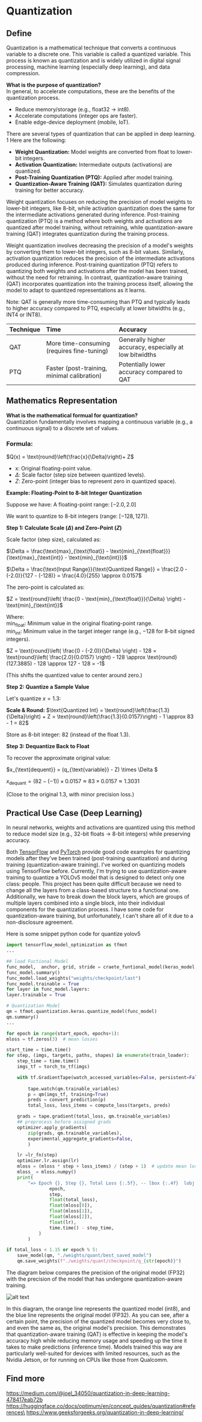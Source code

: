 # Quantization

## Define 
Quantization is a mathematical technique that converts a continuous variable to a discrete one. This variable is called a quantized variable. This process is known as quantization and is widely utilized in digital signal processing, machine learning (especially deep learning), and data compression. 

**What is the purpose of quantization?**\
In general, to accelerate computations, these are the benefits of the quantization process.
- Reduce memory/storage (e.g., float32 → int8).
- Accelerate computations (integer ops are faster).
- Enable edge-device deployment (mobile, IoT).

There are several types of quantization that can be applied in deep learning. 1  Here are the following:

- **Weight Quantization:** Model weights are converted from float to lower-bit integers.
- **Activation Quantization:** Intermediate outputs (activations) are quantized.
- **Post-Training Quantization (PTQ):** Applied after model training.
- **Quantization-Aware Training (QAT):** Simulates quantization during training for better accuracy.

Weight quantization focuses on reducing the precision of model weights to lower-bit integers, like 8-bit, while activation quantization does the same for the intermediate activations generated during inference. Post-training quantization (PTQ) is a method where both weights and activations are quantized after model training, without retraining, while quantization-aware training (QAT) integrates quantization during the training process. 

Weight quantization involves decreasing the precision of a model's weights by converting them to lower-bit integers, such as 8-bit values. Similarly, activation quantization reduces the precision of
the intermediate activations produced during inference. Post-training quantization (PTQ) refers to quantizing both weights and activations after the model has been trained, without the need for retraining. In contrast, quantization-aware training (QAT) incorporates quantization into the training process itself, allowing the model to adapt to quantized representations as it learns. 


Note: QAT is generally more time-consuming than PTQ and typically leads to higher accuracy compared to PTQ, especially at lower bitwidths (e.g., INT4 or INT8).


| Technique | Time                                      | Accuracy                                                   |
| :-------- | :---------------------------------------- | :--------------------------------------------------------- |
| QAT       | More time-consuming (requires fine-tuning) | Generally higher accuracy, especially at low bitwidths      |
| PTQ       | Faster (post-training, minimal calibration) | Potentially lower accuracy compared to QAT                 |


## Mathematics Representation

**What is the mathematical formual for quantization?**\
Quantization fundamentally involves mapping a continuous variable (e.g., a continuous signal) to a discrete set of values.

### Formula:

$Q(x) = \text{round}\left(\frac{x}{\Delta}\right)+ Z$


- x: Original floating-point value.
- $\Delta$: Scale factor (step size between quantized levels).
- $Z$: Zero-point (integer bias to represent zero in quantized space).

**Example: Floating-Point to 8-bit Integer Quantization**

Suppose we have:
A floating-point range: $[-2.0, 2.0]$

We want to quantize to 8-bit integers (range: $[-128, 127]$).

**Step 1: Calculate Scale ($\Delta$) and Zero-Point ($Z$)**

Scale factor (step size), calculated as:

$\Delta = \frac{\text{max}_{\text{float}} - \text{min}_{\text{float}}}{\text{max}_{\text{int}} - \text{min}_{\text{int}}}$


$\Delta = \frac{\text{Input Range}}{\text{Quantized Range}} = \frac{2.0 - (-2.0)}{127 - (-128)} = \frac{4.0}{255} \approx 0.0157$

The zero-point is calculated as:

$Z = \text{round}\left( \frac{0 - \text{min}_{\text{float}}}{\Delta} \right) - \text{min}_{\text{int}}$

Where:\
$\text{min}_{\text{float}}$: Minimum value in the original floating-point range.\
$\text{min}_{\text{int}}$: Minimum value in the target integer range (e.g., $-128$ for 8-bit signed integers).

$Z = \text{round}\left( \frac{0 - (-2.0)}{\Delta} \right) - 128 = \text{round}\left( \frac{2.0}{0.0157} \right) - 128 \approx \text{round}(127.3885) - 128 \approx 127 - 128 = -1$

(This shifts the quantized value to center around zero.)



**Step 2: Quantize a Sample Value**

Let's quantize $x = 1.3$:

**Scale & Round:**
$\text{Quantized Int} = \text{round}\left(\frac{1.3}{\Delta}\right) + Z = \text{round}\left(\frac{1.3}{0.0157}\right) - 1 \approx 83 - 1 = 82$

Store as 8-bit integer: $82$ (instead of the float $1.3$).

**Step 3: Dequantize Back to Float**

To recover the approximate original value:

$x_{\text{dequent}} = (q_{\text{variable}} - Z) \times \Delta  $

$x_{\text{dequant}} =  (82 - (-1)) \times 0.0157 \approx 83 \times 0.0157 \approx 1.3031$

(Close to the original $1.3$, with minor precision loss.)



## Practical Use Case (Deep Learning)
In neural networks, weights and activations are quantized using this method to reduce model size (e.g., 32-bit floats → 8-bit integers) while preserving accuracy.

Both [TensorFlow](https://www.tensorflow.org/model_optimization/guide/quantization/training_example) and [PyTorch](https://pytorch.org/docs/stable/quantization.html) provide good code examples for quantizing models after they've been trained (post-training quantization) and during training (quantization-aware training). I've worked on quantizing models using TensorFlow before. Currently, I'm trying to use quantization-aware training to quantize a YOLOv5 model that is designed to detect only one class: people. This project has been quite difficult because we need to change all the layers from a class-based structure to a functional one. Additionally, we have to break down the block layers, which are groups of multiple layers combined into a single block, into their individual components for the quantization process. I have some code for quantization-aware training, but unfortunately, I can't share all of it due to a non-disclosure agreement.




Here is some snippet python code for quantize yolov5

```python
import tensorflow_model_optimization as tfmot
...

## load Fuctional Model
func_model,  anchor, grid, stride = craete_funtional_model(keras_model, batch_size=batch_size)
func_model.summary()
func_model.load_weights("weights/checkpoint/last")
func_model.trainable = True
for layer in func_model.layers:  
layer.trainable = True

# Quantization Model 
qm = tfmot.quantization.keras.quantize_model(func_model)
qm.summary()
...

for epoch in range(start_epoch, epochs+1):
mloss = tf.zeros(3)  # mean losses

start_time = time.time() 
for step, (imgs, targets, paths, shapes) in enumerate(train_loader): 
    step_time = time.time()
    imgs_tf = torch_to_tf(imgs)

    with tf.GradientTape(watch_accessed_variables=False, persistent=False) as tape:
        
        tape.watch(qm.trainable_variables)
        p = qm(imgs_tf, training=True)
        preds = convert_prediction(p)
        total_loss, loss_items = compute_loss(targets, preds)

    grads = tape.gradient(total_loss, qm.trainable_variables)
    ## preprocess before assigned grads 
    optimizer.apply_gradients(
        zip(grads, qm.trainable_variables),
        experimental_aggregate_gradients=False,
        )

    lr =lr_fn(step)
    optimizer.lr.assign(lr)
    mloss = (mloss * step + loss_items) / (step + 1)  # update mean losses
    mloss_ = mloss.numpy()										
    print(
        "=> Epoch {}, Step {}, Total Loss {:.5f}, -- lbox {:.4f}  lobj {:.4f}  lcls {:.4f} -- LR {:.5f} duration {:.3f} s".format(
                epoch,
                step,
                float(total_loss),
                float(mloss[0]),
                float(mloss[1]),
                float(mloss[2]),
                float(lr),
                time.time() - step_time,
            )
        )

if total_loss < 1.15 or epoch % 5:
    save_model(qm, "./weights/quant/best_saved_model")
    qm.save_weights(f"./weights/quant/checkpoint/q_{str(epoch)}")
```


The diagram below compares the precision of the original model (FP32) with the precision of the model that has undergone quantization-aware training.


![alt text](plot.png)


In this diagram, the orange line represents the quantized model (int8), and the blue line represents the original model (FP32). As you can see, after a certain point, the precision of the quantized model becomes very close to, and even the same as, the original model's precision. This demonstrates that quantization-aware training (QAT) is effective in keeping the model's accuracy high while reducing memory usage and speeding up the time it takes to make predictions (inference time). Models trained this way are particularly well-suited for devices with limited resources, such as the Nvidia Jetson, or for running on CPUs like those from Qualcomm. 



## Find more 

https://medium.com/@joel_34050/quantization-in-deep-learning-478417eab72b
https://huggingface.co/docs/optimum/en/concept_guides/quantization#references\
https://www.geeksforgeeks.org/quantization-in-deep-learning/




